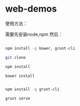 # web-demos

使用方法：

需要先安装node,npm
然后：


```bash

npm install -g bower, grunt-cli

git clone

npm install

bower install


npm install -g grunt-cli

grunt serve

```
